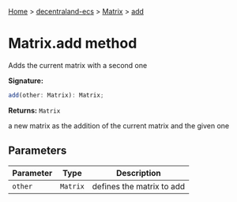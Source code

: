 [Home](./index) &gt; [decentraland-ecs](./decentraland-ecs.md) &gt; [Matrix](./decentraland-ecs.matrix.md) &gt; [add](./decentraland-ecs.matrix.add.md)

# Matrix.add method

Adds the current matrix with a second one

**Signature:**
```javascript
add(other: Matrix): Matrix;
```
**Returns:** `Matrix`

a new matrix as the addition of the current matrix and the given one

## Parameters

|  Parameter | Type | Description |
|  --- | --- | --- |
|  `other` | `Matrix` | defines the matrix to add |

